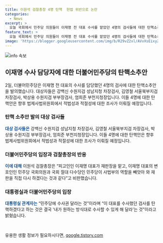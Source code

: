 ```yaml
---
title: 이원석 검찰총장 4명 탄핵  헌법 위반으로 논란
categories:
  - News
excerpt: >
  오늘 국회에서 민주당 의원들이 이재명 전 대표 수사를 맡았던 4명의 검사들에 대한 탄핵소추안을 제출했다. 이들은 대장동·백현동 의혹, 대북송금 의혹, 박근혜 정부의 국정농단 사건 수사 등을 담당했다. 이에 대해 이원석 검찰총장은 사법부의 역할을 빼앗아 수사와 재판을 직접 하겠다는 것이라며 비판했으며 대통령실 관계자도 민주당에 수사권 달라는 것이라고 지적했다. 이는 헌법을 위반한 것으로 강조되며 논란이 계속되고 있다.
feature_text: >
  오늘 국회에서 민주당 의원들이 이재명 전 대표 수사를 맡았던 4명의 검사들에 대한 탄핵소추안을 제출했다. 이들은 대장동·백현동 의혹, 대북송금 의혹, 박근혜 정부의 국정농단 사건 수사 등을 담당했다. 이에 대해 이원석 검찰총장은 사법부의 역할을 빼앗아 수사와 재판을 직접 하겠다는 것이라며 비판했으며 대통령실 관계자도 민주당에 수사권 달라는 것이라고 지적했다. 이는 헌법을 위반한 것으로 강조되며 논란이 계속되고 있다.
image: 'https://blogger.googleusercontent.com/img/b/R29vZ2xl/AVvXsEixyZcFfHzMRdzZMjFBmAUKJYCLCGyLL1o632UiGVXcaFdKo_bkvkuCioo0uUKlGfBVcT3P84aROyZIXSBEx3Aw5nCQ3pTgDom1WDC4m8eifvWiAmWEEVb4x6G_l8C0QH225ldMjyaFvpxGEBGNO37VmDTDMHGhJPq73UglMfDca1-0aw/s1600/blogspot.png'
---
```


<p><img src="https://blogger.googleusercontent.com/img/b/R29vZ2xl/AVvXsEixyZcFfHzMRdzZMjFBmAUKJYCLCGyLL1o632UiGVXcaFdKo_bkvkuCioo0uUKlGfBVcT3P84aROyZIXSBEx3Aw5nCQ3pTgDom1WDC4m8eifvWiAmWEEVb4x6G_l8C0QH225ldMjyaFvpxGEBGNO37VmDTDMHGhJPq73UglMfDca1-0aw/s1600/blogspot.png" alt="info 속보" /></p>

<h2 data-ke-size="size26">이재명 수사 담당자에 대한 더불어민주당의 탄핵소추안</h2>

<p data-ke-size="size16">2일, 더불어민주당은 이재명 전 대표의 수사를 담당했던 4명의 검사에 대한 탄핵소추안을 발의했습니다. 대상자들은 강백신 수원지검 성남지청 차장검사, 김영철 서울북부지검 차장검사, 박상용 수원지검 부부장검사, 엄희준 부천지청장입니다. 이들 4명에 대한 탄핵안은 향후 법제사법위원회에서 적법성과 적절성에 대한 조사가 이뤄질 예정입니다.</p>

<h3 data-ke-size="size22">탄핵 소추안 발의 대상 검사들</h3>

<p data-ke-size="size16"><b><span style="color: #1a5490;">대상 검사들은</span></b> 강백신 수원지검 성남지청 차장검사, 김영철 서울북부지검 차장검사, 박상용 수원지검 부부장검사, 엄희준 부천지청장입니다. 이들 4명에 대한 탄핵안은 향후 법제사법위원회에서 적법성과 적절성에 대한 조사가 이뤄질 예정입니다.</p>

<h3 data-ke-size="size22">더불어민주당의 입장과 검찰총장의 반응</h3>

<p data-ke-size="size16"><b><span style="color: #1a5490;">이에 대해</span></b> 이원석 검찰총장은 “피고인인 이재명 대표가 재판장을 맡고, 이재명 대표의 변호인인 민주당 국회의원과 국회 절대 다수당인 민주당이 사법부의 역할을 빼앗아 와 재판을 직접 다시 하겠다는 것과 같다”고 비판했습니다.</p>

<h3 data-ke-size="size22">대통령실과 더불어민주당의 입장</h3>

<p data-ke-size="size16"><b><span style="color: #1a5490;">대통령실 관계자는</span></b> “민주당에 수사권 달라는 것”이라며 “이 대표를 수사했던 검사를 탄핵하겠다고 하는 것은 결국 ‘내가 원하는 방식대로 수사할 수 있게 해 달라’는 것”이라고 밝혔습니다.</p>

<p data-ke-size="size16">&nbsp;</p>
유용한 생활 정보가 필요하시다면, <a href="https://qoogle.tistory.com" rel="dofollow">qoogle.tistory.com</a>



